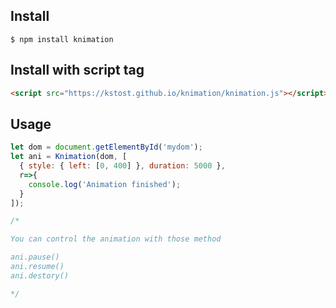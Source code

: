 
## Install

```
$ npm install knimation
```

## Install with script tag

```html
<script src="https://kstost.github.io/knimation/knimation.js"></script>
```

## Usage

```js
let dom = document.getElementById('mydom');
let ani = Knimation(dom, [
  { style: { left: [0, 400] }, duration: 5000 },
  r=>{
    console.log('Animation finished');
  }
]);

/*

You can control the animation with those method

ani.pause()
ani.resume()
ani.destory()

*/
```
